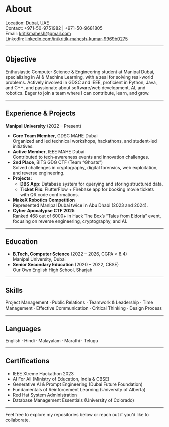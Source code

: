# About
Location: Dubai, UAE  
Contact: +971-50-9751982 | +971-50-9681805  
Email: [kritikmahesh@gmail.com](mailto:kritikmahesh@gmail.com)  
LinkedIn: [linkedin.com/in/kritik-mahesh-kumar-9969b0275](https://www.linkedin.com/in/kritik-mahesh-kumar-9969b0275)

---

## Objective

Enthusiastic Computer Science & Engineering student at Manipal Dubai, specializing in AI & Machine Learning, with a zeal for solving real-world problems. Actively involved in GDSC and IEEE, proficient in Python, Java, and C++, and passionate about software/web development, AI, and robotics. Eager to join a team where I can contribute, learn, and grow.

---

## Experience & Projects

**Manipal University** (2022 – Present)  
- **Core Team Member**, GDSC MAHE Dubai  
  Organized and led technical workshops, hackathons, and student-led initiatives.  
- **Active Member**, IEEE MAHE Dubai  
  Contributed to tech-awareness events and innovation challenges.  
- **2nd Place**, BITS GDG CTF (Team “Ghosts”)  
  Solved challenges in cryptography, digital forensics, web exploitation, and reverse engineering.  
- **Projects:**  
  - **DBS App**: Database system for querying and storing structured data.  
  - **Ticket Flix**: FlutterFlow + Firebase app for booking movie tickets with QR code confirmations.  
- **MakeX Robotics Competition**  
  Represented Manipal Dubai twice in Abu Dhabi (2023 and 2024).  
- **Cyber Apocalypse CTF 2025**  
  Ranked 468 out of 6000+ in Hack The Box’s “Tales from Eldoria” event, focusing on reverse engineering, cryptography, and AI.

---

## Education

- **B.Tech, Computer Science** (2022 – 2026, CGPA > 8.4)  
  Manipal University, Dubai  
- **Senior Secondary Education** (2020 – 2022, CBSE)  
  Our Own English High School, Sharjah

---

## Skills

Project Management · Public Relations · Teamwork & Leadership · Time Management · Effective Communication · Critical Thinking · Design Process

---

## Languages

English · Hindi · Malayalam · Marathi · Telugu

---

## Certifications

- IEEE Xtreme Hackathon 2023  
- AI For All (Ministry of Education, India & CBSE)  
- Generative AI & Prompt Engineering (Dubai Future Foundation)  
- Fundamentals of Reinforcement Learning (University of Alberta)  
- Red Hat System Administration  
- Database Management Essentials (University of Colorado)

---

Feel free to explore my repositories below or reach out if you’d like to collaborate.
